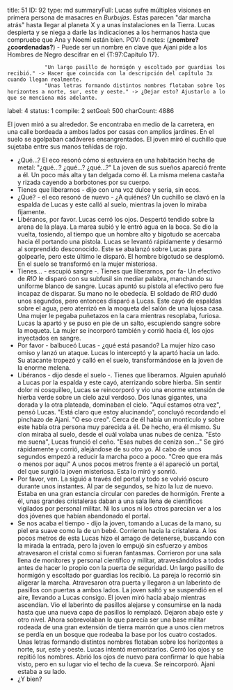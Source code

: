 title:          51
ID:             92
type:           md
summaryFull:    Lucas sufre múltiples visiones en primera persona de masacres en *Burbujas*. Estas parecen "dar marcha atrás" hasta llegar al planeta X y a unas instalaciones en la Tierra. Lucas despierta y se niega a darle las indicaciones a los hermanos hasta que compruebe que Ana y Noemí están bien.
POV:            0
notes:          (**¿nombre? ¿coordenadas?**)
                - Puede ser un nombre en clave que Ajani pide a los Hombres de Negro descifrar en el {T:97:Capítulo 17}.
                
                "Un largo pasillo de hormigón y escoltado por guardias los recibió." -> Hacer que coincida con la descripción del capítulo 3x cuando llegan realmente.
                "Unas letras formando distintos nombres flotaban sobre los horizontes a norte, sur, este y oeste." -> ¿Dejar esto? Ajustarlo a lo que se menciona más adelante.
label:          4
status:         1
compile:        2
setGoal:        500
charCount:      4886


El joven miró a su alrededor.
Se encontraba en medio de la carretera, en una calle bordeada a ambos lados por casas con amplios jardines.
En el suelo se agolpaban cadáveres ensangrentados. El joven miró el cuchillo que sujetaba entre sus manos teñidas de rojo.
- ¿Qué...?
El eco resonó cómo si estuviera en una habitación hecha de metal: "¿qué...? ¿qué...? ¿qué...?"
La joven de sus sueños apareció frente a él. Un poco más alta y tan delgada como él. La misma melena castaña y rizada cayendo a borbotones por su cuerpo.
- Tienes que liberarnos - dijo con una voz dulce y seria, sin ecos.
- ¿Qué? - el eco resonó de nuevo - ¿A quiénes?
Un cuchillo se clavó en la espalda de Lucas y este calló al suelo, mientras la joven lo miraba fijamente.
- Libéranos, por favor.
Lucas cerró los ojos.
Despertó tendido sobre la arena de la playa. La marea subió y le entró agua en la boca. Se dio la vuelta, tosiendo, al tiempo que un hombre alto y bigotudo se acercaba hacia él portando una pistola.
Lucas se levantó rápidamente y desarmó al sorprendido desconocido. Este se abalanzó sobre Lucas para golpearle, pero este último le disparó.
El hombre bigotudo se desplomó. En el suelo se transformó en la mujer misteriosa.
- Tienes... - escupió sangre -. Tienes que liberarnos, por fa-
Un efectivo de *RIO* le disparó con su subfusil sin mediar palabra, manchando su uniforme blanco de sangre.
Lucas apuntó su pistola al efectivo pero fue incapaz de disparar. Su mano no le obedecía.
El soldado de *RIO* dudó unos segundos, pero entonces disparó a Lucas. Este cayó de espaldas sobre el agua, pero aterrizó en la moqueta del salón de una lujosa casa.
Una mujer le pegaba puñetazos en la cara mientras resoplaba, furiosa.
Lucas la apartó y se puso en pie de un salto, escupiendo sangre sobre la moqueta. La mujer se incorporó también y corrió hacia él, los ojos inyectados en sangre.
- Por favor - balbuceó Lucas - ¿qué está pasando?
La mujer hizo caso omiso y lanzó un ataque. Lucas lo interceptó y la apartó hacia un lado. Su atacante tropezó y calló en el suelo, transformándose en la joven de la enorme melena.
- Libéranos - dijo desde el suelo -. Tienes que liberarnos.
Alguien apuñaló a Lucas por la espalda y este cayó, aterrizando sobre hierba. Sin sentir dolor ni cosquilleo, Lucas se reincorporó y vio una enorme extensión de hierba verde sobre un cielo azul verdoso. Dos lunas gigantes, una dorada y la otra plateada, dominaban el cielo.
"Aquí estamos otra vez", pensó Lucas. "Está claro que estoy alucinando", concluyó recordando el pinchazo de Ajani. "O eso creo".
Cerca de él había un montículo y sobre este había otra persona muy parecida a él.
De hecho, era él mismo.
Su clon miraba al suelo, desde el cuál volaba unas nubes de ceniza.
"Esto me suena", Lucas frunció el ceño. "Esas nubes de ceniza son..."
Se giró rápidamente y corrió, alejándose de su otro yo. Al cabo de unos segundos empezó a reducir la marcha poco a poco.
"Creo que era más o menos por aquí"
A unos pocos metros frente a él apareció un portal, del que surgió la joven misteriosa. Esta lo miró y sonrió.
- Por favor, ven.
La siguió a través del portal y todo se volvió oscuro durante unos instantes. Al par de segundos, se hizo la luz de nuevo. Estaba en una gran estancia circular con paredes de hormigón. Frente a él, unas grandes cristaleras daban a una sala llena de científicos vigilados por personal militar. Ni los unos ni los otros parecían ver a los dos jóvenes que habían abandonado el portal.
- Se nos acaba el tiempo - dijo la joven, tomando a Lucas de la mano, su piel era suave como la de un bebé.
Corrieron hacia la cristalera. A los pocos metros de esta Lucas hizo el amago de detenerse, buscando con la mirada la entrada, pero la joven lo empujó sin esfuerzo y ambos atravesaron el cristal como si fueran fantasmas.
Corrieron por una  sala llena de monitores y personal científico y militar, atravesándolos a todos antes de hacer lo propio con la puerta de seguridad. Un largo pasillo de hormigón y escoltado por guardias los recibió.
La pareja lo recorrió sin aligerar la marcha. Atravesaron otra puerta y llegaron a un laberinto de pasillos con puertas a ambos lados. La joven saltó y se suspendió en el aire, llevando a Lucas consigo.
El joven miró hacia abajo mientras ascendían. Vio el laberinto de pasillos alejarse y consumirse en la nada hasta que una nueva capa de pasillos lo remplazó. Dejaron abajo este y otro nivel. Ahora sobrevolaban lo que parecía ser una base militar rodeada de una gran extensión de tierra marrón que a unos cien metros se perdía en un bosque que rodeaba la base por los cuatro costados. Unas letras formando distintos nombres flotaban sobre los horizontes a norte, sur, este y oeste.
Lucas intentó memorizarlos. Cerró los ojos y se repitió los nombres.
Abrió los ojos de nuevo para confirmar lo que había visto, pero en su lugar vio el techo de la cueva. Se reincorporó.
Ajani estaba a su lado.
- ¿Y bien?